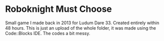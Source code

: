# Roboknight Must Choose

Small game I made back in 2013 for Ludum Dare 33. Created entirely within 48 hours. This
is just an upload of the whole folder, it was made using the Code::Blocks IDE. The codes
a bit messy.
